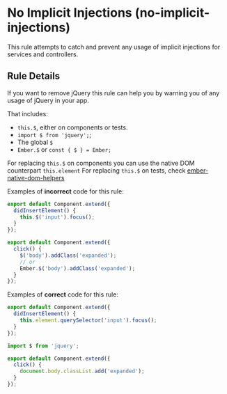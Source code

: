 # No Implicit Injections (no-implicit-injections)
This rule attempts to catch and prevent any usage of implicit injections for services and controllers.

## Rule Details

If you want to remove jQuery this rule can help you by warning you of any usage of jQuery
in your app.

That includes:
- `this.$`, either on components or tests.
- `import $ from 'jquery';`;
- The global `$`
- `Ember.$` or `const { $ } = Ember;`

For replacing `this.$` on components you can use the native DOM counterpart `this.element`
For replacing `this.$` on tests, check [ember-native-dom-helpers](https://github.com/cibernox/ember-native-dom-helpers)

Examples of **incorrect** code for this rule:

```js
export default Component.extend({
  didInsertElement() {
    this.$('input').focus();
  }
});
```

```js
export default Component.extend({
  click() {
    $('body').addClass('expanded');
    // or
    Ember.$('body').addClass('expanded');
  }
});
```

Examples of **correct** code for this rule:

```js
export default Component.extend({
  didInsertElement() {
    this.element.querySelector('input').focus();
  }
});
```

```js
import $ from 'jquery';

export default Component.extend({
  click() {
    document.body.classList.add('expanded');
  }
});
